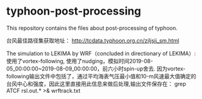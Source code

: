 # typhoon-post-processing
This repository contains the files about post-processing of typhoon.

台风最佳路径集获取地址：
http://tcdata.typhoon.org.cn/zjljsjj_sm.html

The simulation to LEKIMA by WRF（concluded in directionary of LEKIMA）:
使用了vortex-following, 使用了nudging，模拟时间2019-08-05_00:00:00~2019-08-09_00:00:00，前六小时spin-up舍去.
因为vortex-following输出文件中包括了，通过平均海表气压最小值和10-m风速最大值确定的台风中心和强度，因此这里直接用此信息来做后处理,输出文件保存在：
grep ATCF rsl.out.* >& wrftrack.txt
